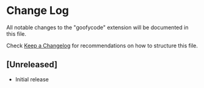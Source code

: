 # Change Log

All notable changes to the "goofycode" extension will be documented in this file.

Check [Keep a Changelog](http://keepachangelog.com/) for recommendations on how to structure this file.

## [Unreleased]

- Initial release
